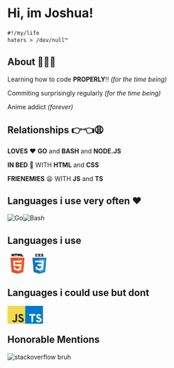 # Hi, im Joshua! &nbsp;&nbsp;&nbsp;&nbsp;

``` 
#!/my/life  
haters > /dev/null™       
```

## About 🤔🤔🤔
Learning how to code **PROPERLY**!! *(for the time being)*

Commiting surprisingly regularly *(for the time being)*

Anime addict *(forever)*

## Relationships 👉👈😩
**LOVES** ❤️ **GO** and **BASH** and **NODE.JS**

**IN BED** 🛌 WITH **HTML** and **CSS**

**FRIENEMIES** 😫 WITH **JS** and **TS**

## Languages i use very often ❤️
<img align="left" alt="Go" height="25px" src="https://upload.wikimedia.org/wikipedia/commons/thumb/0/05/Go_Logo_Blue.svg/320px-Go_Logo_Blue.svg.png" />
<img align="left" alt="Bash" height="30px" src="https://bashlogo.com/img/logo/png/full_colored_light.png" />
<br />

## Languages i use
<img align="center" alt="HTML5" height="45px" src="https://raw.githubusercontent.com/github/explore/80688e429a7d4ef2fca1e82350fe8e3517d3494d/topics/html/html.png" />
<img align="center" alt="CSS3" height="45px" src="https://raw.githubusercontent.com/github/explore/80688e429a7d4ef2fca1e82350fe8e3517d3494d/topics/css/css.png" />
<br />

## Languages i could use but dont
<img align="left" alt="JavaScript" height="40px" src="https://raw.githubusercontent.com/github/explore/80688e429a7d4ef2fca1e82350fe8e3517d3494d/topics/javascript/javascript.png" />
<img align="left" alt="Typescript" height="40px" src="https://raw.githubusercontent.com/github/explore/80688e429a7d4ef2fca1e82350fe8e3517d3494d/topics/typescript/typescript.png" /><br />
<br />

## Honorable Mentions
<img align="left" alt="stackoverflow bruh" height="26px" src="https://w7.pngwing.com/pngs/69/539/png-transparent-stack-overflow-stack-exchange-programmer-logo-others.png"/>
<br />
